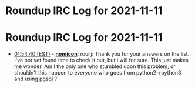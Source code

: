 # Roundup IRC Log for 2021-11-11 #
# Roundup IRC Log for 2021-11-11
* <a href="#01:54.40" id="01:54.40">01:54.40 (EST)</a> - __[nomicon](https://github.com/nomicon)__: rouilj: Thank you for your answers on the list. I've not yet found time to check it out, but I will for sure. This just makes me wonder, Am I the only one who stumbled upon this problem, or shouldn't this happen to everyone who goes from python2->python3 and using pgsql ?
